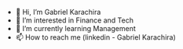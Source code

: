 - 👋 Hi, I’m Gabriel Karachira
- 👀 I’m interested in Finance and Tech
- 🌱 I’m currently learning Management
- 📫 How to reach me (linkedin - Gabriel Karachira)

<!---
ghghghjkzo/ghghghjkzo is a ✨ special ✨ repository because its `README.md` (this file) appears on your GitHub profile.
You can click the Preview link to take a look at your changes.
--->
